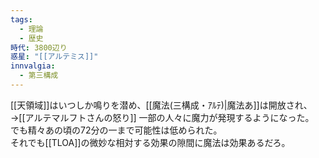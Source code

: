 ```yaml
---
tags:
  - 理論
  - 歴史
時代: 3800辺り
惑星: "[[アルテミス]]"
innvalgia:
  - 第三構成
---
```

[[天領域]]はいつしか鳴りを潜め、[[魔法(三構成・ｱﾙﾃ)|魔法あ]]は開放され、  →[[アルテマルフトさんの怒り]]
一部の人々に魔力が発現するようになった。  
でも精々あの頃の72分の一まで可能性は低められた。  
それでも[[TLOA]]の微妙な相対する効果の隙間に魔法は効果あるだろ。

